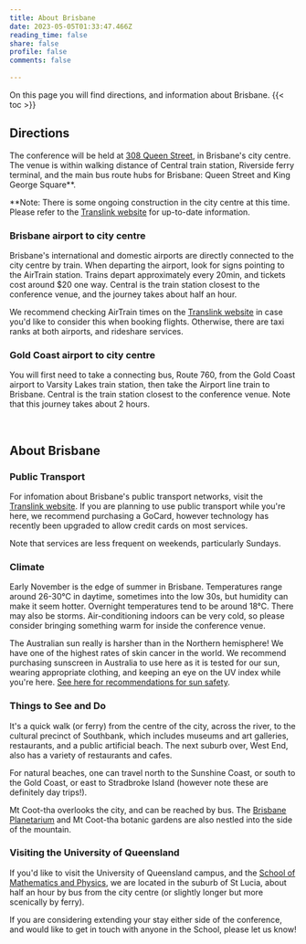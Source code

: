 ```yaml
---
title: About Brisbane
date: 2023-05-05T01:33:47.466Z
reading_time: false
share: false
profile: false
comments: false
 
---
```

On this page you will find directions, and information about Brisbane.
{{< toc >}}

## Directions
The conference will be held at [308 Queen Street](https://about.uq.edu.au/campuses-facilities/brisbane-city/308-queen-st), in Brisbane's city centre. The venue is within walking distance of Central train station, Riverside ferry terminal, and the main bus route hubs for Brisbane: Queen Street and King George Square**. 

**Note: There is some ongoing construction in the city centre at this time. Please refer to the [Translink website](https://translink.com.au/) for up-to-date information.

### Brisbane airport to city centre
Brisbane's international and domestic airports are directly connected to the city centre by train. When departing the airport, look for signs pointing to the AirTrain station. Trains depart approximately every 20min, and tickets cost around $20 one way. Central is the train station closest to the conference venue, and the journey takes about half an hour.

We recommend checking AirTrain times on the [Translink website](https://translink.com.au/) in case you'd like to consider this when booking flights. Otherwise, there are taxi ranks at both airports, and rideshare services.

### Gold Coast airport to city centre
You will first need to take a connecting bus, Route 760, from the Gold Coast airport to Varsity Lakes train station, then take the Airport line train to Brisbane. Central is the train station closest to the conference venue. Note that this journey takes about 2 hours.

<br>

## About Brisbane

### Public Transport

For infomation about Brisbane's public transport networks, visit the [Translink website](https://translink.com.au/). If you are planning to use public transport while you're here, we recommend purchasing a GoCard, however technology has recently been upgraded to allow credit cards on most services.

Note that services are less frequent on weekends, particularly Sundays.
  
### Climate

Early November is the edge of summer in Brisbane. Temperatures range around 26-30°C in daytime, sometimes into the low 30s, but humidity can make it seem hotter. Overnight temperatures tend to be around 18°C. There may also be storms. 
Air-conditioning indoors can be very cold, so please consider bringing something warm for inside the conference venue.

The Australian sun really is harsher than in the Northern hemisphere! We have one of the highest rates of skin cancer in the world. We recommend purchasing sunscreen in Australia to use here as it is tested for our sun, wearing appropriate clothing, and keeping an eye on the UV index while you're here. [See here for recommendations for sun safety](https://cancerqld.org.au/checktherays/).
  
### Things to See and Do

It's a quick walk (or ferry) from the centre of the city, across the river, to the cultural precinct of Southbank, which includes museums and art galleries, restaurants, and a public artificial beach. The next suburb over, West End, also has a variety of restaurants and cafes.

For natural beaches, one can travel north to the Sunshine Coast, or south to the Gold Coast, or east to Stradbroke Island (however note these are definitely day trips!). 

Mt Coot-tha overlooks the city, and can be reached by bus. The [Brisbane Planetarium](https://www.brisbane.qld.gov.au/things-to-see-and-do/council-venues-and-precincts/sir-thomas-brisbane-planetarium) and Mt Coot-tha botanic gardens are also nestled into the side of the mountain.

### Visiting the University of Queensland

If you'd like to visit the University of Queensland campus, and the [School of Mathematics and Physics](https://smp.uq.edu.au/), we are located in the suburb of St Lucia, about half an hour by bus from the city centre (or slightly longer but more scenically by ferry).

If you are considering extending your stay either side of the conference, and would like to get in touch with anyone in the School, please let us know!

<br>
